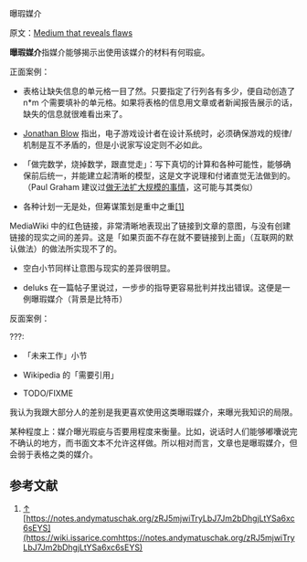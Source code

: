 曝瑕媒介

原文：[Medium that reveals flaws](https://wiki.issarice.com/wiki/Medium_that_reveals_flaws)

**曝瑕媒介**指媒介能够揭示出使用该媒介的材料有何瑕疵。

正面案例：

* 表格让缺失信息的单元格一目了然。只要指定了行列各有多少，便自动创造了 n*m 个需要填补的单元格。如果将表格的信息用文章或者新闻报告展示的话，缺失的信息就很难看出来了。

* [Jonathan Blow](https://wiki.issarice.com/wiki/Jonathan_Blow) 指出，电子游戏设计者在设计系统时，必须确保游戏的规律/机制是互不矛盾的，但是小说家写设定则不必如此。

* 「做完数学，烧掉数学，跟直觉走」：写下真切的计算和各种可能性，能够确保前后统一，并能建立起清晰的模型，这是文字说理和付诸直觉无法做到的。（Paul Graham 建议过[做无法扩大规模的事情](https://wiki.issarice.com/index.php?title=Do_things_that_don%27t_scale&action=edit&redlink=1)，这可能与其类似）

* 各种计划一无是处，但筹谋策划是重中之重[[1]](https://wiki.issarice.com#cite_note-1)

MediaWiki 中的红色链接，非常清晰地表现出了链接到文章的意图，与没有创建链接的现实之间的差异。这是「如果页面不存在就不要链接到上面」（互联网的默认做法）的做法所实现不了的。

* 空白小节同样让意图与现实的差异很明显。

* deluks 在一篇帖子里说过，一步步的指导更容易批判并找出错误。这便是一例曝瑕媒介（背景是比特币）

反面案例：

???:

* 「未来工作」小节

* Wikipedia 的「需要引用」

* TODO/FIXME

我认为我跟大部分人的差别是我更喜欢使用这类曝瑕媒介，来曝光我知识的局限。

 

 

某种程度上：媒介曝光瑕疵与否要用程度来衡量。比如，说话时人们能够嘟囔说完不确认的地方，而书面文本不允许这样做。所以相对而言，文章也是曝瑕媒介，但会弱于表格之类的媒介。

## 参考文献

1. [↑](https://wiki.issarice.com#cite_ref-1) [https://notes.andymatuschak.org/zRJ5mjwiTryLbJ7Jm2bDhgjLtYSa6xc6sEYS](https://wiki.issarice.comhttps://notes.andymatuschak.org/zRJ5mjwiTryLbJ7Jm2bDhgjLtYSa6xc6sEYS)
